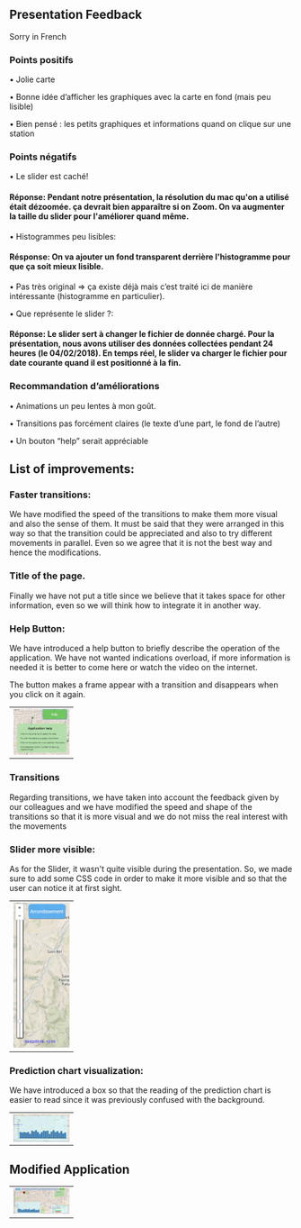 ## Presentation Feedback 

Sorry in French

### Points positifs

  • Jolie carte
  
  • Bonne idée d’afficher les graphiques avec la carte en fond (mais peu lisible)
  
  • Bien pensé : les petits graphiques et informations quand on clique sur une station

### Points négatifs

  • Le slider est caché!
  
  #### Réponse: Pendant notre présentation, la résolution du mac qu'on a utilisé était dézoomée. ça devrait bien apparaître si on Zoom. On va augmenter la taille du slider pour l'améliorer quand même.
  
  • Histogrammes peu lisibles:
  
  #### Résponse: On va ajouter un fond transparent derrière l'histogramme pour que ça soit mieux lisible.
  
  • Pas très original => ça existe déjà mais c’est traité ici de manière intéressante (histogramme en particulier).
  
  • Que représente le slider ?:
  
  #### Réponse: Le slider sert à changer le fichier de donnée chargé. Pour la présentation, nous avons utiliser des données collectées pendant 24 heures (le 04/02/2018). En temps réel, le slider va charger le fichier pour date courante quand il est positionné à la fin.

### Recommandation d’améliorations

  • Animations un peu lentes à mon goût.
  
  • Transitions pas forcément claires (le texte d’une part, le fond de l’autre)
  
  • Un bouton “help” serait appréciable

## List of improvements:

 ### Faster transitions: 
 We have modified the speed of the transitions to make them more visual and also the sense of them. It must be said that they were arranged in this way so that the transition could be appreciated and also to try different movements in parallel. Even so we agree that it is not the best way and hence the modifications.
 
 ### Title of the page.
 
Finally we have not put a title since we believe that it takes space for other information, even so we will think how to integrate it in another way.
 
 ### Help Button:
 
 We have introduced a help button to briefly describe the operation of the application. We have not wanted indications overload, if more  information is needed it is better to come here or watch the video on the internet.
 
The button makes a frame appear with a transition and disappears when you click on it again.

<table border="0">
  <tr>
    <td>
      <img src="img/Rapport5.JPG" style="width: 100px;">
    </td>
  </tr>
</table>

### Transitions

Regarding transitions, we have taken into account the feedback given by our colleagues and we have modified the speed and shape of the transitions so that it is more visual and we do not miss the real interest with the movements
 
### Slider more visible: 

As for the Slider, it wasn't quite visible during the presentation. So, we made sure to add some CSS code in order to make it more visible and so that the user can notice it at first sight.
<table border="0">
  <tr>
    <td>
      <img src="img/sliderMoreVIsual.PNG" style="width: 100px;">
    </td>
  </tr>
</table>
 
### Prediction chart visualization:

We have introduced a box so that the reading of the prediction chart is easier to read since it was previously confused with the background.

<table border="0">
  <tr>
    <td>
      <img src="img/Rapport7.JPG" style="width: 100px;">
    </td>
  </tr>
</table>

## Modified Application

<table border="0">
  <tr>
    <td>
      <img src="img/Rapport6.JPG" style="width: 100px;">
    </td>
  </tr>
</table>
